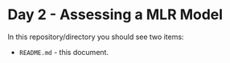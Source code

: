 Day 2 - Assessing a MLR Model
================

In this repository/directory you should see two items:

- `README.md` - this document.

<!--You will continue working in your `day01-fitting/activity03.Rmd` file that you started on [Day 1](../day01-fitting).

## Task 1: Pull your changes from GitHub into RStudio

You successfully updated your GitHub repo from the main [`README`](../README), but we still need to update your RStudio files.
Read these directions first, then work through them.

- In the **Git** pane of RStudio (upper right-hand area), locate and click on the <img src="../README-img/pull-icon.png" alt="knit" width = "20"/> **Pull** icon.
- After a few moments (you might need to provide your GitHub username and PAT), your **Files** pane will be updated with the new items.

Since you are likely looking at the `README` (this page) on GitHub, nothing of importance for your work today was brought in.
However, it is always a good habit to **pull** from GitHub before starting to work after taking a break.
For example, if you were collaborating on a project with others, they might do work at different times than you (or even at the same time).
It is always good to solve problems on your end before **push**ing to GitHub and causing more problems.

## Some Important Questions

From [Section 3.2.2](https://hastie.su.domains/ISLR2/ISLRv2_website.pdf) of *ISL* (p. 75), you read of a series important questions that we should consider when performing multiple linear regression (copied here for ease of access):

1. Is at least one of the $p$ predictors $X_1$, $X_2$, $\ldots$, $X_p$ useful in predicting the response $Y$?
2. Do all the predictors help to explain $Y$, or is only a subset of the predictors useful?
3. How well does the model fit the data?
4. Given a set of predictor values, what response value should we predict and how accurate is our prediction?

We will explore these questions using the Human Freedom Index dataset.

## Task 2: Overall model - is at least one predictor useful?

### Fitting the overall model

**I forgot to include this in Day 1: Like we did with SLR (Activity 2), we will only focus on data from 2016.**
**Update your code when you read in the dataset to then create `hfi_2016` which contains all observations from 2016.**

We will explore a different model on this day, and I encourage you to go back through Day 1 materials using this new model - when you have time.
Note (mostly a note to myself) that future iterations of this course will only use this model instead of what was done on Day 1.


$$
\texttt{pf\\_score} = \beta_0 + \beta_1 \times \texttt{pf\\_expression\\_influence} + \beta_2 \times \texttt{pf\\_expression\\_control} + \varepsilon
$$

- Open your `day01-fitting/activity03.Rmd` file and <img src="../README-img/knit-icon.png" alt="knit" width = "20"/> **knit** it to run the work you completed during Day 1 of this activity.
- Create a new R code chunk and type the following, then run your code chunk or knit your document.
  
  
  ```r
  # review any visual patterns
  hfi %>% 
    select(pf_score, pf_expression_influence, pf_expression_control) %>% 
    ggpairs()
  
  #fit the mlr model
  m_pf <- lm(pf_score ~ pf_expression_influence + pf_expression_control, data = hfi)
  tidy(m_pf)
  ```

You should obtain the following estimated model:

$$
\hat{y} = 4.71 + 0.188 \times \texttt{pf\\_expression\\_influence} + 0.288 \times \texttt{pf\\_expression\\_control}
$$

Interpretation of these parameter estimates (i.e., the *y*-intercept and two slopes) are now slight different than how we interpreted the parameter estimates for an SLR model.
This is because we now have more information in our model so we need to include that in our interpretations:

> For countries with a `pf_expression_influence` of 0 (those with the largest amount of laws/regulations on media content) and `pf_expression_control` of 0 (those with the largest amount of political pressure on media content), we expect their mean personal freedom score to be 4.71.

> For a given `pf_expression_control` value (i.e., a given level of laws/regulations on media content), a 1 unit increase in `pf_expression_influence` is associated with a 0.188 unit increase of a country's mean personal freedom score.

> For a given `pf_expression_influence` value (i.e., a given level of political pressure on media content), a 1 unit increase in `pf_expression_control` is associated with a 0.288 unit increase of a country's mean personal freedom score.

Look back at the `ggpairs` output from above.
Does the relationship appear linear, between $Y$ and each of $X_1$ and $X_2$?
If so, we can quantify the strength of the relationship with the correlation coefficient ($r$; these are displayed in the upper right-hand triangle of the `ggpairs` output as "Corr: ...").

Note that this also provided a visual and numerical summary of the relationship between $X_1$ and $X_2$.
We will circle back to this in Activity 4, but for now will only focus on the potential relationships between the response variable and each predictor variable.

Answer the following questions:

1. What do these (two) correlation values mean in the context of this model?

## Is there a relationship between the response and predictors?

We visually assessed if there appeared to be a linear relationship between the response and each predictor variable (along with providing a measurement of the strength and direction of that relationship if it is linear).
Now we would like to assess if this relationship is "note worthy".
That is, is there overwhelming evidence that at least one of the slopes associated with this MLR model exists (or is not zero).
If a slope is zero (e.g., if $\beta_1 = 0$), that would indicate no relationship.

We can do this by testing the overall model.
The statistical hypotheses that we are testing are:

$$
\begin{align}
H_0&: \beta_1 = \beta_2 = 0 \\
H_a&: \text{At least one }\beta_j\text{ is not zero, for }j = 1, 2
\end{align}
$$

From your reading, this hypothesis test is performed using teh $F$-statistic which has two degrees of freedom associated with it ($df_{model} = p; df_{error} = n - p - 1$).

- Create a new R code chunk and type the following code.
  
  
  ```r
  summary(m_pf)
  ```

There is a lot of information that gets produced here and I am always cautious of using functions that produce a lot without directly asking for things - looking at you, SAS.
However, the information we need to assess the overall model is the very last line of the output:

> `F-statistic:  1308 on 2 and 1375 DF,  p-value: < 2.2e-16`

This provides us with the $F$-statistic, the corresponding degrees of freedom (model and error, respectively) and the corresponding $p$-value under the assumption that none of explanatory variables are useful in our model.

$$
\begin{align}
F &= 1308 \\
df_{model} &= 2; df_{error} = 1308 \\
p\text{-value} &< 0.0001
\end{align}
$$

Answer the following questions:

2. Using a significance level of $\alpha = 0.05$, make a decision with respect to the hypotheses we are testing.
3. Based on the decision you made in (2), what does this mean? That is, interpret the decision in the context of these data.

## Task 3: Deciding on important variables

Since we have a small number of predictors that we are considering ($p = 2$), we can "easily" explore all four potential models: the model containing no predictors, the (two) models containing each individual predictor, and the model containing both predictors.
The text goes into three *classical* methods for automating this tasks, but I want to caution you for using "black box" methods that are very data-hungry and actually make our analyses less powerful (from the statistical definition of [**power**](https://en.wikipedia.org/wiki/Power_of_a_test)).
We will explore alternative methods to these classical approaches and I want to encourage you to avoid these automated variable selection processes.

Answer the following questions:

4. Looking back at your `tidy` output, you hopefully noticed columns named: `std.error`, `statistic`, and `p.value`.
  The values in the `statistic` column are calculated by taking the value in `estimate` column and dividing it by the value in the `std.error` column.
  Verify that the `statistic` values for `pf_expression_influence` and `pf_expression_control` are correct.
5. Do you know what type of `statistic` these values are?
  Hint: you obtained an $F$-statistic in Task 2, these are not $F$-statistics.
6. These `statistic` values also have a corresponding degrees of freedom associated with them in order to obtain the values in the `p.value` column.
  Each `statistic` value has the degrees of freedom corresponding to the error of the overall model.
  What are the degrees of freedom for both of these statistics (label and value)?
7. Since the `statistic` values are on the same scale (they are from the same distribution with the error degrees of freedome), we can compare them to one another.
  Does one seem more important than the other using your knowledge of this distributions shape (might need to Google what this distribution from (5) looks like)?
  Explain your reasoning.
  
We will explore ways to assess if any predictors are more "important" than others later in this course.

## Task 4: Model fit

To assess the overall model fit, remember that for SLR models we explored the proportion of variability in the response variable that is explained by the linear relationship with the explanatory variables.
We can get a similar measurement for MLR models.

- Create a new R code chunk and type the following code.
  
  
  ```r
  glance(m_pf)
  ```

After doing this and running the code, answer the following questions:

8. What is the value of $R^2$ for this model?
9. What does this value mean in the context of this model?
10. This model is similar to the model you fit in Activity 2 except with one additional explanatory variable.
  Compare the $R^2$ value from your SLR model to this $R^2$ value.
  What do you notice?
  That is, is one "better" than the other?
  Explain your reasoning.

Looking back at your `summary(m_pf)` output, you may also have noticed that the RSE (residual standard error) is also provided:

> `Residual standard error: 0.8077 on 1375 degrees of freedom`  
> `(80 observations deleted due to missingness)`

I often use this value (and the $R^2$ value) to compare between "candidate" or potential models.
When we cover methods to compare between models, we will discuss how to use these values.

Now we will assess the residuals of our MLR model fit.

**Linearity**: You already checked if the relationship between `pf_score` and `pf_expression_influence` and between `pf_score` and `pf_expression_control` is linear using.
We should also verify this condition with a plot of the residuals vs. fitted (predicted) values once we have fit a MLR model.

- Create a new R code chunk and type the following code.
  
  
  ```r
  # obtain fitted values and residuals
  m_pf_aug <- augment(m_pf)
  
  # plot fitted values and residuals
  ggplot(data = m_pf_aug, aes(x = .fitted, y = .resid)) +
    geom_point() +
    geom_hline(yintercept = 0, linetype = "dashed", color = "red") +
    xlab("Fitted values") +
    ylab("Residuals")
  ```

After doing this and running the code, answer the following question:

11. Is there any apparent pattern in the residuals plot?
  What does this indicate about the linearity of the relationship between the two variables?

**Nearly normal residuals**: To check this condition, we can look at a histogram of the residuals.

- Create a new R code chunk and type the following code.
  
  
  ```r
  ggplot(data = m_pf_aug, aes(x = .resid)) +
    geom_histogram(binwidth = 0.25) +
    xlab("Residuals")
  ```

After doing this and running the code, answer the following question:

9. Based on the histogram, does the nearly normal residuals condition appear to be violated?
  Why or why not?


**Constant variability**:

10. Based on the residuals vs. fitted plot, does the constant variability condition appear to be violated?
  Why or why not?


## Task 5: Prediction

Similar to predicting values for a SLR model, we can identify (appropriate - i.e., avoiding *extrapolation*) values of our explanatory values to obtain an estimate of the response.
The text (pp. 81--82) describes three sorts of uncertainty associated with predictions and we will see this in action later this semester.
For the time being, let's keep things focused and we will obtain a confidence interval and a prediction interval for a given country's personal freedom score.

The values for our variables of interest associated with the United States in 2016 are:





```r
hfi %>% 
  filter(countries == "United States" & year == 2016) %>% 
  select(pf_score, pf_expression_influence, pf_expression_control)
```

```
## # A tibble: 1 × 3
##   pf_score pf_expression_influence pf_expression_control
##      <dbl>                   <dbl>                 <dbl>
## 1     8.75                       8                     7
```

We are going to do some "fancy" programming here and will see alternative ways to do this once we get more familiar with modeling in general (i.e., using more of `{tidymodels}` capabilities).
Essentially what this code is doing is pulling out the $X$ values we are interested in predicting for an existing observation (`hfi %>% filter(...)`), then passing those observations as the second argument of the `predict` function using the `.` method. 

- Create a new R code chunk and type the following code.
  
  
  ```r
  hfi %>% 
    filter(countries == "United States" & year == 2016) %>% 
    predict(m_pf, .)
  ```

The `predict` function takes a model object (i.e., `m_pf`) and applies it to a list/dataframe/tibble of values.
Notice that I am not focusing/`select`ing specific columns here - the `m_pf` object knows what information to for!

After doing this and running the code, complete the following items:

11. Using your estimated equation, calculate the predicted value to verify that your code matches your math.
12. The actual personal freedom score for the United States in 2016 was 8.74731. 
  Calculate the residual by hand. Look at the `m_pf`.
13. **Challenge**: Using the `m_pf_aug` object from before and your advance `{dplyr}` skills (I can think of a couple of different ways to go about this), verify your answers in (11) and (12) by finding the corresponding row for the United States in 2016.
  While this object does not have information on countries or year, the rows line up with the rows in `hfi`.

## What is next?

We will look at ways to include non-quantitative features as well as discuss other details to be aware of and consider when building MLR models.
-->

